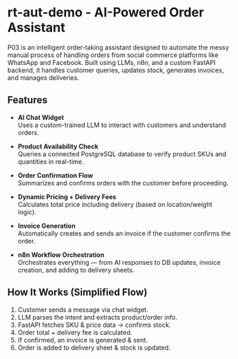 # rt-aut-demo - AI-Powered Order Assistant

P03 is an intelligent order-taking assistant designed to automate the messy manual process of handling orders from social commerce platforms like WhatsApp and Facebook. Built using LLMs, n8n, and a custom FastAPI backend, it handles customer queries, updates stock, generates invoices, and manages deliveries.


## Features

- **AI Chat Widget**  
  Uses a custom-trained LLM to interact with customers and understand orders.

- **Product Availability Check**  
  Queries a connected PostgreSQL database to verify product SKUs and quantities in real-time.

- **Order Confirmation Flow**  
  Summarizes and confirms orders with the customer before proceeding.

- **Dynamic Pricing + Delivery Fees**  
  Calculates total price including delivery (based on location/weight logic).

- **Invoice Generation**  
  Automatically creates and sends an invoice if the customer confirms the order.

- **n8n Workflow Orchestration**  
  Orchestrates everything — from AI responses to DB updates, invoice creation, and adding to delivery sheets.


## How It Works (Simplified Flow)

1. Customer sends a message via chat widget. 
2. LLM parses the intent and extracts product/order info.
3. FastAPI fetches SKU & price data → confirms stock.
4. Order total + delivery fee is calculated.
5. If confirmed, an invoice is generated & sent. 
6. Order is added to delivery sheet & stock is updated.